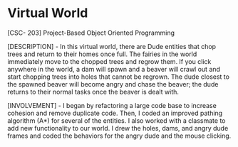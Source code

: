 # Virtual World
[CSC- 203] Project-Based Object Oriented Programming

[DESCRIPTION] -
In this virtual world, there are Dude entities that chop trees and return to their homes once full. The fairies in the world immediately move to the chopped trees and regrow them. If you click anywhere in the world, a dam will spawn and a beaver will crawl out and start chopping trees into holes that cannot be regrown. The dude closest to the spawned beaver will become angry and chase the beaver; the dude returns to their normal tasks once the beaver is dealt with. 

[INVOLVEMENT] -
I began by refactoring a large code base to increase cohesion and remove duplicate code. Then, I coded an improved pathing algorithm (A*) for several of the entities. I also worked with a classmate to add new functionality to our world. I drew the holes, dams, and angry dude frames and coded the behaviors for the angry dude and the mouse clicking. 
